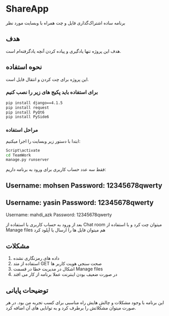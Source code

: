 # ShareApp
برنامه ساده اشتراک‌گذاری فایل و چت همراه با وبسایت مورد نظر

## هدف
هدف این پروژه تنها یادگیری و پیاده کردن آنچه یادگرفته‌ام است.

## نحوه استفاده
این پروژه برای چت کردن و انتقال فایل است.

### برای استفاده باید پکیج های زیر را نصب کنیم
```cmd
pip install django==4.1.5
pip install request
pip install PyQt6
pip install PySide6
```
### مراحل استفاده
ابتدا با دستور زیر وبسایت را اجرا میکنیم:
```cmd
Script\activate
cd TeamWork
manage.py runserver
```


فقط سه عدد حساب کاربری برای ورود به برنامه داریم:


Username: mohsen 
Password: 12345678qwerty
------------------------------------------
Username: yasin 
Password: 12345678qwerty
------------------------------------------
Username: mahdi_azk 
Password: 12345678qwerty

بعد از ورود به حساب کاربری با استفاده از Chat room میتوان چت کرد و با استفاده از Manage files هم میتوان فایل ها را ارسال یا آپلود کرد

## مشکلات

1. داده های رمزنگاری نشده
2. استفاده از متد GET صحت سنجی هویت کاربر ها
3. اشکال در مدیریت خطا در قسمت Manage files
4. در صورت ضعیف بودن اینترنت عملا برنامه از کار می افتد

## توضیحات پایانی
این برنامه با وجود مشکلات و چالش هایش راه مناسبی برای کسب تجربه من بود.
در هر صورت میتوان مشکلاتش را برطرف کرد و به توانایی های آن اضافه کرد.